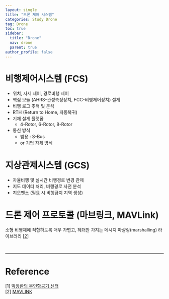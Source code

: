```yaml
---
layout: single
title: "드론 제어 시스템"
categories: Study Drone
tag: Drone
toc: true
sidebar:
  title: "Drone"
  nav: drone
  parent: true
author_profile: false
---
```


# 비행제어시스템 (FCS)
- 위치, 자세 제어, 경로비행 제어
- 핵심 모듈 (AHRS-관성측정장치, FCC-비행제어장치) 설계
- 비행 로그 추적 및 분석
- RTH (Return to Home, 자동복귀)
- 기체 설계 플랫폼
  - 4-Rotor, 6-Rotor, 8-Rotor
- 통신 방식
  - 범용 : S-Bus
  - or 기업 자체 방식


# 지상관제시스템 (GCS)
- 자율비행 및 실시간 비행경로 변경 관제
- 지도 데이터 처리, 비행경로 사전 분석
- 지오펜스 (필요 시 비행금지 지역 생성)

# 드론 제어 프로토콜 (마브링크, MAVLink)
소형 비행체에 적합하도록 매우 가볍고, 헤더만 가지는 메시지 마샬링(marshalling) 라이브러리 [[2](https://asungajinli.github.io/study/drone/drone-1.3/#reference)]


<br>

---
# Reference

[1] [박장환의 무인항공기 센터](http://www.uavcenter.com/)<br>
[2] [MAVLINK](https://mavlink.io/kr/)<br>